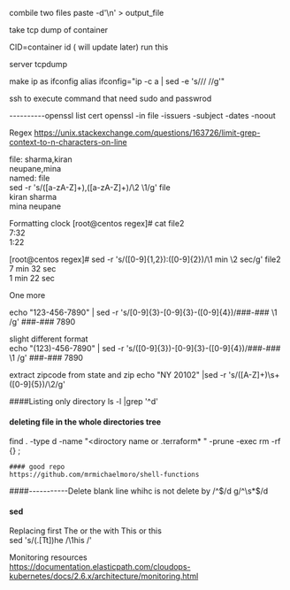 combile two files
paste -d'\n' <frst file > <second file>  > output_file 

take tcp dump of container 


CID=container id ( will update later)
run this 

server 
tcpdump


make ip as ifconfig
alias ifconfig="ip -c a | sed -e 's/\// \//g'"



ssh to execute command that need sudo and passwrod 

----------openssl list cert
openssl -in file -issuers -subject -dates -noout 
  
Regex
https://unix.stackexchange.com/questions/163726/limit-grep-context-to-n-characters-on-line
  
file: sharma,kiran\
  neupane,mina\
  named: file\
sed -r 's/([a-zA-Z]+)\,([a-zA-Z]+)/\2 \1/g' file\
kiran sharma\
mina neupane


 Formatting clock
  [root@centos regex]# cat file2 \
7:32 \
1:22 

[root@centos regex]# sed -r 's/([0-9]{1,2}):([0-9]{2})/\1 min \2 sec/g' file2 \
7 min 32 sec \
1 min 22 sec

One more 
  
echo "123-456-7890" | sed -r 's/[0-9]{3}\-[0-9]{3}\-([0-9]{4})/###-### \1 /g'
###-### 7890

slight different format\
echo "(123)-456-7890" | sed  -r 's/\([0-9]{3}\)\-[0-9]{3}\-([0-9]{4})/###-### \1 /g'
###-### 7890
 
extract zipcode from state and zip 
echo "NY 20102" |sed -r 's/([A-Z]+)\s+([0-9]{5})/\2/g'
  
####Listing only directory 
    ls -l |grep '^d'
  

  
  #### deleting file in the whole directories tree 
  find . -type d -name "<diroctory  name or .terraform* " -prune -exec rm -rf {} \;

    
    
    #### good repo
    https://github.com/mrmichaelmoro/shell-functions
    

    
   ####-----------Delete blank line whihc is not delete by /^$/d
    g/^\s*$/d
    


#### sed
Replacing first The or the with This or this \
sed 's/\(.[Tt]\)he /\1his /'




Monitoring resources \
https://documentation.elasticpath.com/cloudops-kubernetes/docs/2.6.x/architecture/monitoring.html
